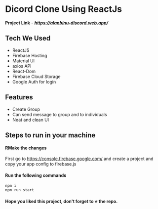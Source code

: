 

# Dicord Clone Using ReactJs

**Project Link** - ***https://alanbinu-discord.web.app/***

## Tech We Used

- ReactJS
- Firebase Hosting
- Material UI
- axios API
- React-Dom
- Firebase Cloud Storage
- Google Auth for login

## Features

- Create Group
- Can send message to group and to individuals 
- Neat and clean UI


## Steps to run in your machine

#### RMake the changes
First go to https://console.firebase.google.com/ and create a project and copy your app config to firebase.js

#### Run the following commands
```
npm i
npm run start
```

#### Hope you liked this project, don't forget to ⭐ the repo.
